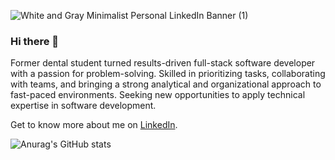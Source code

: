 ![White and Gray Minimalist Personal LinkedIn Banner (1)](https://user-images.githubusercontent.com/48068226/234437624-20450cdc-6370-43a7-a199-62e73f0aa02a.png)
### Hi there 👋

Former dental student turned results-driven full-stack software developer with a passion for problem-solving. Skilled in prioritizing tasks, collaborating with teams, and bringing a strong analytical and organizational approach to fast-paced environments. Seeking new opportunities to apply technical expertise in software development.

Get to know more about me on [LinkedIn](https://www.linkedin.com/in/alannhans/).

![Anurag's GitHub stats](https://github-readme-stats.vercel.app/api?username=nhvn&show_icons=true&theme=radical)



<!--
**nhvn/nhvn** is a ✨ _special_ ✨ repository because its `README.md` (this file) appears on your GitHub profile.

Here are some ideas to get you started:

- 🔭 I’m currently working on ...
- 🌱 I’m currently learning ...
- 👯 I’m looking to collaborate on ...
- 🤔 I’m looking for help with ...
- 💬 Ask me about ...
- 📫 How to reach me: ...
- 😄 Pronouns: ...
- ⚡ Fun fact: ...
-->
